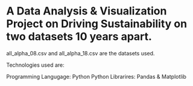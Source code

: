 # A Data Analysis & Visualization Project on Driving Sustainability on two datasets 10 years apart. 

all_alpha_08.csv and all_alpha_18.csv are the datasets used.

Technologies used are:

Programming Langugage: Python
Python Librarires: Pandas & Matplotlib

